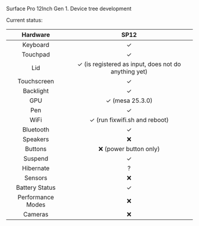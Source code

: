 Surface Pro 12Inch Gen 1. Device tree development

Current status:

|**Hardware** |**SP12**|
|:---------------:|:----:|
|Keyboard |   ✓    |
|Touchpad | ✓    | 
|Lid     | ✓ (is registered as input, does not do anything yet)    |
|Touchscreen      | ✓   |
|Backlight      | ✓   |
|GPU      |  ✓ (mesa 25.3.0)  | 
|Pen              | ✓   |
|WiFi             | ✓ (run fixwifi.sh and reboot)   |
|Bluetooth        | ✓   | 
|Speakers         | ❌  | 
|Buttons          | ❌ (power button only)    |
|Suspend          | ✓    |
|Hibernate        | ?   | 
|Sensors          | ❌    |
|Battery Status   | ✓   | 
|Performance Modes| ❌   | 
|Cameras          | ❌   | 

